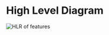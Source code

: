 # High Level Diagram
![HLR of features](https://user-images.githubusercontent.com/78854464/115194947-c95d9e00-a10b-11eb-9c7c-0e077dcdc32d.png)

